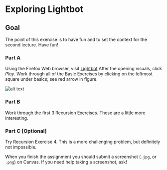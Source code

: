 # Exploring Lightbot 

## Goal
The point of this exercise is to have fun and to set the context for the second lecture. Have fun!

### Part A
Using the Firefox Web browser, visit [Lightbot](http://coweb.cc.gatech.edu/ice-gt/1835)
After the opening visuals, click _Play_.  Work through all of the Basic Exercises by clicking on the leftmost square under basics; see red arrow in figure.

![alt text][lightbot]

### Part B
Work through the first 3 Recursion Exercises. These are a little more interesting.

### Part C [Optional]
Try Recursion Exercise 4. This is a more challenging problem, but definitely not impossible.

When you finish the assignment you should submit a screenshot (`.jpg`, or `.png`) on Canvas. If you need help taking a screenshot, ask!

[lightbot]: https://github.com/susanev/2016_Winter_UWHCDE_p5/blob/master/assignments/general/images/lightbot.png "Lightbot screen for Part A"